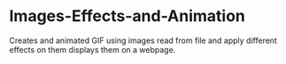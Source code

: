 # Images-Effects-and-Animation
Creates and animated GIF using images read from file and apply different effects on them  displays them on a webpage.

